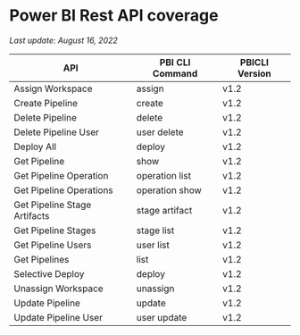 # Power BI Rest API coverage

_Last update: August 16, 2022_

| API                          | PBI CLI Command | PBICLI Version |
| ---------------------------- | --------------- | -------------- |
| Assign Workspace             | assign          | v1.2           |
| Create Pipeline              | create          | v1.2           |
| Delete Pipeline              | delete          | v1.2           |
| Delete Pipeline User         | user delete     | v1.2           |
| Deploy All                   | deploy          | v1.2           |
| Get Pipeline                 | show            | v1.2           |
| Get Pipeline Operation       | operation list  | v1.2           |
| Get Pipeline Operations      | operation show  | v1.2           |
| Get Pipeline Stage Artifacts | stage artifact  | v1.2           |
| Get Pipeline Stages          | stage list      | v1.2           |
| Get Pipeline Users           | user list       | v1.2           |
| Get Pipelines                | list            | v1.2           |
| Selective Deploy             | deploy          | v1.2           |
| Unassign Workspace           | unassign        | v1.2           |
| Update Pipeline              | update          | v1.2           |
| Update Pipeline User         | user update     | v1.2           |
